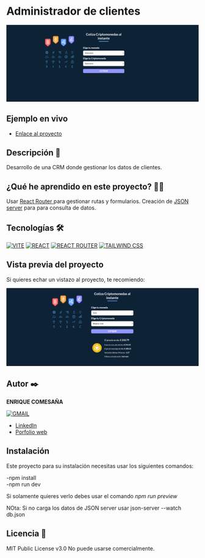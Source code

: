 # Administrador de clientes

![Imagen del proyecto](https://github.com/k1k3cb/cotizador-criptomonedas/blob/main/public/screenShoot1.png)

## Ejemplo en vivo
 

- [Enlace al proyecto](https://cotizador-criptomonedas.onrender.com/)


## Descripción 📑

Desarrollo de una CRM donde gestionar los datos de clientes.



## ¿Qué he aprendido en este proyecto? 🙇🏻

Usar [React Router ](https://reactrouter.com/en/main)  para gestionar rutas y formularios.
Creación de [JSON server](https://www.npmjs.com/package/json-server) para para consulta de datos.

## Tecnologías 🛠

<!-- Iconos sacados de: https://github.com/hendrasob/badges/blob/master/README.md y https://github.com/alexandresanlim/Badges4-README.md-Profile -->



[![VITE](https://img.shields.io/badge/Vite-B73BFE?style=for-the-badge&logo=vite&logoColor=FFD62E)](https://vitejs.dev/)
[![REACT](https://img.shields.io/badge/React-20232A?style=for-the-badge&logo=react&logoColor=61DAFB)](https://es.react.dev/)
[![REACT ROUTER](https://img.shields.io/badge/React_Router-CA4245?style=for-the-badge&logo=react-router&logoColor=white)](https://reactrouter.com/en/main)
[![TAILWIND CSS](https://img.shields.io/badge/Tailwind_CSS-38B2AC?style=for-the-badge&logo=tailwind-css&logoColor=white)](https://tailwindcss.com/)






## Vista previa del proyecto

Si quieres echar un vistazo al proyecto, te recomiendo:

![Captura del proyecto](https://github.com/k1k3cb/cotizador-criptomonedas/blob/main/public/screenShoot2.png)





## Autor ✒️

**ENRIQUE COMESAÑA**

  [![GMAIL](https://img.shields.io/badge/Gmail-D14836?style=for-the-badge&logo=gmail&logoColor=white)](mailto:enriquecbardev@gmail.com)

<!-- - [enriquecbardev@gmail.com](enriquecbardev@gmail.com) -->
- [LinkedIn](https://www.linkedin.com/in/enrique-comesa%c3%b1a-312500268/)
- [Porfolio web](https://portfolio-ep5h.onrender.com/)

## Instalación

Este proyecto para su instalación necesitas usar los siguientes comandos:

-npm install <br>
-npm run dev<br>


Si solamente quieres verlo debes usar el comando *npm run preview*

NOta: Si no carga los datos de JSON server usar json-server --watch db.json

## Licencia 📄

MIT Public License v3.0
No puede usarse comercialmente.